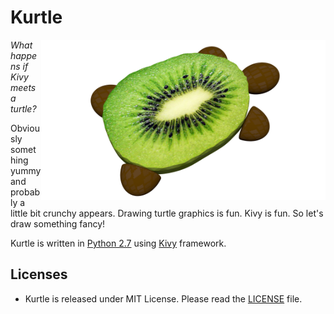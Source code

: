 Kurtle
======

<img align="right" height="256" src="https://raw.githubusercontent.com/KeyWeeUsr/Kurtle/master/kurtle/data/logo.png"/>

_What happens if Kivy meets a turtle?_

Obviously something yummy and probably a little bit crunchy appears.
Drawing turtle graphics is fun. Kivy is fun. So let's draw something fancy!

Kurtle is written in [Python 2.7](https://python.org) using
[Kivy](https://kivy.org) framework.

Licenses
--------

- Kurtle is released under MIT License. Please read the
  [LICENSE](https://github.com/KeyWeeUsr/Kurtle/blob/master/LICENSE.txt) file.
